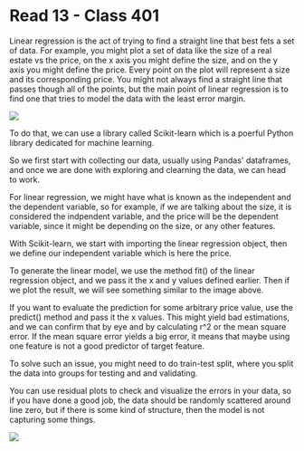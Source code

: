 # Read 13 - Class 401

Linear regression is the act of trying to find a straight line that best fets a set of data. For example, you might plot a set of data like the size of a real estate vs the price, on the x axis you might define the size, and on the y axis you might define the price. Every point on the plot will represent a size and its corresponding price. You might not always find a straight line that passes though all of the points, but the main point of linear regression is to find one that tries to model the data with the least error margin.

![](https://miro.medium.com/max/1000/1*QiU6DcP_r9qWLznMw0-M_Q.png)

To do that, we can use a library called Scikit-learn which is a poerful Python library dedicated for machine learning. 

So we first start with collecting our data, usually using Pandas' dataframes, and once we are done with exploring and clearning the data, we can head to work.

For linear regression, we might have what is known as the independent and the dependent variable, so for example, if we are talking about the size, it is considered the indpendent variable, and the price will be the dependent variable, since it might be depending on the size, or any other features.

With Scikit-learn, we start with importing the linear regression object, then we define our independent variable which is here the price. 

To generate the linear model, we use the method fit() of the linear regression object, and we pass it the x and y values defined earlier. Then if we plot the result, we will see something similar to the image above. 

If you want to evaluate the prediction for some arbitrary price value, use the predict() method and pass it the x values. This might yield bad estimations, and we can confirm that by eye and by calculating r^2 or the mean square error. If the mean square error yields a big error, it means that maybe using one feature is not a good predictor of target feature.

To solve such an issue, you might need to do train-test split, where you split the data into groups for testing and and validating.

You can use residual plots to check and visualize the errors in your data, so if you have done a good job, the data should be randomly scattered around line zero, but if there is some kind of structure, then the model is not capturing some things.

![](https://bigdata-madesimple.com/wp-content/uploads/2016/04/Residual-plot.png)